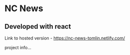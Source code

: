 # NC News

## Developed with react

Link to hosted version - https://nc-news-tomlin.netlify.com/

project info...
